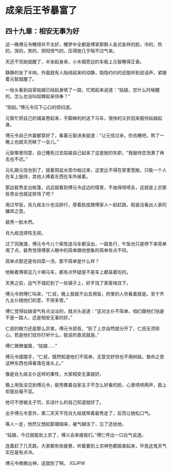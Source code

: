 # 成亲后王爷暴富了 
 ## 四十九章：相安无事为好
  这一晚傅元令睡得并不太好，睡梦中全都是傅家那群人各式各样的脸，冷的，热的，哭的，笑的，阴阳怪气的，压得她几乎喘不过气来。  
  
 天还不亮她就醒了，半坐起身来，小木榻旁边的车板上元智睡得正香。  
  
 静静的坐了半响，外面就有人陆续起来的动静，隐隐约约的还能听到说话声，紧跟着元智就醒了。  
  
 一抬头看到自家姑娘已经起身唬了一跳，忙爬起来说道：“姑娘，您什么时候醒的，怎么也没叫奴婢起来侍奉？”  
  
 “刚起。”傅元令压下心口的烦闷道。  
  
 元智忙把自己的铺盖卷起来，手脚麻利的送下马车，很快的又折回来服侍姑娘起身。  
  
 傅元令自己外裳都穿好了，看着元智进来就道：“让元信过来，你去睡吧，熬了一晚上也就天亮眯了一会儿。”  
  
 元智哪里同意，自己睡死过去姑娘自己起来了这是她的失职，“我服侍您洗漱了再去也不迟。”  
  
 元礼跟元信也到了，提着铜盆水壶巾帕过来，这里比不得在家里宽敞，只能一个人在车上服侍，其他人捧着东西在车外候着。  
  
 那边裴秀走出帐篷，远远就看到傅元令这边的情景，不由得啧啧舌，这就是上京那些贵女也就这排场了吧？  
  
 用过早饭，肖九岐主仆也没辞行，厚着脸皮跟傅家人一起赶路，假装没看出人家的嫌弃之意。  
  
 裴秀一脸木然。  
  
 肖九岐选择性无视。  
  
 过了风陵渡，傅元令今儿个索性连马车都没出，一路急行，午饭也只是停下来简单用了点，裴秀觉得傅家人眼中的简单跟他想象的简单有点不同。  
  
 简单点那还是有四菜一汤，那不简单是什么样？  
  
 他瞅着傅家这几十辆马车，都有点怀疑是不是车上都装着吃的。  
  
 天黑之前，运气不错赶到了一处镇子上，好歹找了家客栈住下。  
  
 傅元令把傅仁叫来，“仁叔，晚上我就不出去用饭，府里的人你看着就是。至于齐九主仆随他们的意，不用多管。”  
  
 傅仁觉得姑娘语气有点淡淡的，就点头说道：“这对主仆不简单，咱们跟他们怕是不是一路人，还是相安无事的好。”  
  
 仁叔的眼力还是那么厉害，傅元令颔首，“到了上京自然就分开了，仁叔无须担心。若是他们找你打听什么，能说的直说就是。”  
  
 傅仁微微皱眉，“姑娘……”  
  
 傅元令摆摆手，“仁叔，既然知道他们不简单，无意交好但也不用树敌，救命之恩这种东西也得看落在谁头上。”  
  
 像是肖九岐主仆这样的秉性，大家相安无事就好。  
  
 晚上用饭没见到傅元令，裴秀瞧着自家主子不怎么好看的脸，心里啧啧两声，面上却是丝毫不显。  
  
 他可不想被主子罚，实话什么的自己知道就好了。  
  
 出乎傅元令意外，第二天天不亮肖九岐就带着裴秀走了，反而让她松口气。  
  
 等人一走，恍然又想起那珊瑚来，被气糊涂了，忘了还给他。  
  
 “姑娘，今日就能到上京了，傅义会来接我们。”傅仁呼出一口白气说道。  
  
 连着赶了几天路，大家都有些疲惫，听着要到上京神色都振奋起来，毕竟这鬼天气实在是有点冷。  
  
 傅元令微微出神，这就到了啊。 
XSJPW